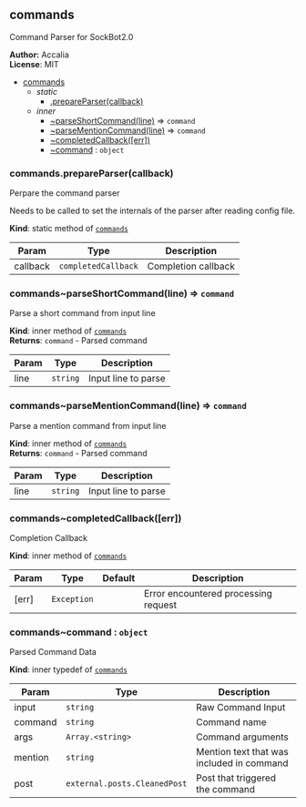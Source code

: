 <a name="module_commands"></a>
## commands
Command Parser for SockBot2.0

**Author:** Accalia  
**License**: MIT  

* [commands](#module_commands)
  * _static_
    * [.prepareParser(callback)](#module_commands.prepareParser)
  * _inner_
    * [~parseShortCommand(line)](#module_commands..parseShortCommand) ⇒ <code>command</code>
    * [~parseMentionCommand(line)](#module_commands..parseMentionCommand) ⇒ <code>command</code>
    * [~completedCallback([err])](#module_commands..completedCallback)
    * [~command](#module_commands..command) : <code>object</code>

<a name="module_commands.prepareParser"></a>
### commands.prepareParser(callback)
Perpare the command parser

Needs to be called to set the internals of the parser after reading config file.

**Kind**: static method of <code>[commands](#module_commands)</code>  

| Param | Type | Description |
| --- | --- | --- |
| callback | <code>completedCallback</code> | Completion callback |

<a name="module_commands..parseShortCommand"></a>
### commands~parseShortCommand(line) ⇒ <code>command</code>
Parse a short command from input line

**Kind**: inner method of <code>[commands](#module_commands)</code>  
**Returns**: <code>command</code> - Parsed command  

| Param | Type | Description |
| --- | --- | --- |
| line | <code>string</code> | Input line to parse |

<a name="module_commands..parseMentionCommand"></a>
### commands~parseMentionCommand(line) ⇒ <code>command</code>
Parse a mention command from input line

**Kind**: inner method of <code>[commands](#module_commands)</code>  
**Returns**: <code>command</code> - Parsed command  

| Param | Type | Description |
| --- | --- | --- |
| line | <code>string</code> | Input line to parse |

<a name="module_commands..completedCallback"></a>
### commands~completedCallback([err])
Completion Callback

**Kind**: inner method of <code>[commands](#module_commands)</code>  

| Param | Type | Default | Description |
| --- | --- | --- | --- |
| [err] | <code>Exception</code> | <code></code> | Error encountered processing request |

<a name="module_commands..command"></a>
### commands~command : <code>object</code>
Parsed Command Data

**Kind**: inner typedef of <code>[commands](#module_commands)</code>  

| Param | Type | Description |
| --- | --- | --- |
| input | <code>string</code> | Raw Command Input |
| command | <code>string</code> | Command name |
| args | <code>Array.&lt;string&gt;</code> | Command arguments |
| mention | <code>string</code> | Mention text that was included in command |
| post | <code>external.posts.CleanedPost</code> | Post that triggered the command |

